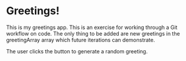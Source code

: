 # Greetings!
This is my greetings app. This is an exercise for working through a Git workflow on code.
The only thing to be added are new greetings in the greetingArray array which future iterations can demonstrate.

The user clicks the button to generate a random greeting.